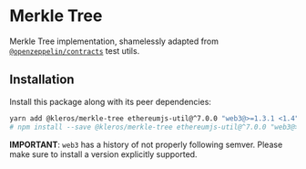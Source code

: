 # Merkle Tree

Merkle Tree implementation, shamelessly adapted from [`@openzeppelin/contracts`](https://github.com/OpenZeppelin/openzeppelin-contracts) test utils.

## Installation

Install this package along with its peer dependencies:

```bash
yarn add @kleros/merkle-tree ethereumjs-util@^7.0.0 "web3@>=1.3.1 <1.4"
# npm install --save @kleros/merkle-tree ethereumjs-util@^7.0.0 "web3@>=1.3.1 <1.4"
```

**IMPORTANT**: `web3` has a history of not properly following semver. Please make sure to install a version explicitly supported.
